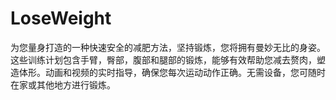 # LoseWeight

为您量身打造的一种快速安全的减肥方法，坚持锻炼，您将拥有曼妙无比的身姿。
这些训练计划包含手臂，臀部，腹部和腿部的锻炼，能够有效帮助您减去赘肉，塑造体形。动画和视频的实时指导，确保您每次运动动作正确。无需设备，您可随时在家或其他地方进行锻炼。
